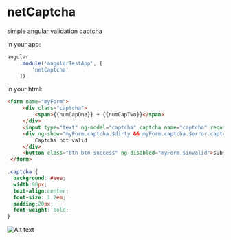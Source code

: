 netCaptcha
==========

simple angular validation captcha

in your app:
```js
angular
    .module('angularTestApp', [
        'netCaptcha'
    ]);
```

in your html:

```html
<form name="myForm">
     <div class="captcha">
         <span>{{numCapOne}} + {{numCapTwo}}</span>
     </div>
     <input type="text" ng-model="captcha" captcha name="captcha" required>
     <div ng-show="myForm.captcha.$dirty && myForm.captcha.$error.captcha">
         Captcha not valid
     </div>
     <button class="btn btn-success" ng-disabled="myForm.$invalid">submit</button>
 </form>
```

```css
.captcha {
  background: #eee;
  width:90px;
  text-align:center;
  font-size: 1.2em;
  padding:20px;
  font-weight: bold;
}


```
![Alt text](https://github.com/phpnetanel/netCaptcha/blob/master/captcha.PNG "netCaptcha")
